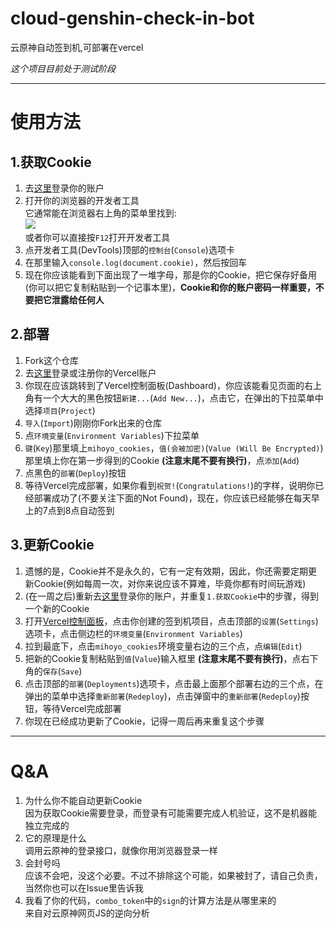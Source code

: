 # cloud-genshin-check-in-bot
 云原神自动签到机,可部署在vercel

*这个项目目前处于测试阶段*

- - - - -

# 使用方法
## 1.获取Cookie
1. 去[这里](https://ys.mihoyo.com/cloud/#/)登录你的账户
2. 打开你的浏览器的开发者工具  
它通常能在浏览器右上角的菜单里找到:  
![](https://gp0.saobby.com/i/wQsxsFjMilQXe0P8.PNG)  
或者你可以直接按`F12`打开开发者工具
3. 点开发者工具(DevTools)顶部的`控制台`(`Console`)选项卡
4. 在那里输入`console.log(document.cookie)`，然后按回车
5. 现在你应该能看到下面出现了一堆字母，那是你的Cookie，把它保存好备用(你可以把它复制粘贴到一个记事本里)，**Cookie和你的账户密码一样重要，不要把它泄露给任何人**
## 2.部署
1. Fork这个仓库
2. 去[这里](https://vercel.com/login)登录或注册你的Vercel账户
3. 你现在应该跳转到了Vercel控制面板(Dashboard)，你应该能看见页面的右上角有一个大大的黑色按钮`新建...`(`Add New...`)，点击它，在弹出的下拉菜单中选择`项目`(`Project`)
4. `导入`(`Import`)刚刚你Fork出来的仓库
5. 点`环境变量`(`Environment Variables`)下拉菜单
6. `键`(`Key`)那里填上`mihoyo_cookies`，`值(会被加密)`(`Value (Will Be Encrypted)`)那里填上你在第一步得到的Cookie **(注意末尾不要有换行)**，点`添加`(`Add`)
7. 点黑色的`部署`(`Deploy`)按钮
8. 等待Vercel完成部署，如果你看到`祝贺!`(`Congratulations!`)的字样，说明你已经部署成功了(不要关注下面的Not Found)，现在，你应该已经能够在每天早上的7点到8点自动签到
## 3.更新Cookie
1. 遗憾的是，Cookie并不是永久的，它有一定有效期，因此，你还需要定期更新Cookie(例如每周一次，对你来说应该不算难，毕竟你都有时间玩游戏)
2. (在一周之后)重新去[这里](https://ys.mihoyo.com/cloud/#/)登录你的账户，并重复`1.获取Cookie`中的步骤，得到一个新的Cookie
3. 打开[Vercel控制面板](https://vercel.com/dashboard)，点击你创建的签到机项目，点击顶部的`设置`(`Settings`)选项卡，点击侧边栏的`环境变量`(`Environment Variables`)
4. 拉到最底下，点击`mihoyo_cookies`环境变量右边的三个点，点`编辑`(`Edit`)
5. 把新的Cookie复制粘贴到`值`(`Value`)输入框里 **(注意末尾不要有换行)**，点右下角的`保存`(`Save`)
6. 点击顶部的`部署`(`Deployments`)选项卡，点击最上面那个部署右边的三个点，在弹出的菜单中选择`重新部署`(`Redeploy`)，点击弹窗中的`重新部署`(`Redeploy`)按钮，等待Vercel完成部署
7. 你现在已经成功更新了Cookie，记得一周后再来重复这个步骤

- - - - -

# Q&A
1. 为什么你不能自动更新Cookie  
因为获取Cookie需要登录，而登录有可能需要完成人机验证，这不是机器能独立完成的  
2. 它的原理是什么  
调用云原神的登录接口，就像你用浏览器登录一样  
3. 会封号吗  
应该不会吧，没这个必要。不过不排除这个可能，如果被封了，请自己负责，当然你也可以在Issue里告诉我  
4. 我看了你的代码，`combo_token`中的`sign`的计算方法是从哪里来的  
来自对云原神网页JS的逆向分析

